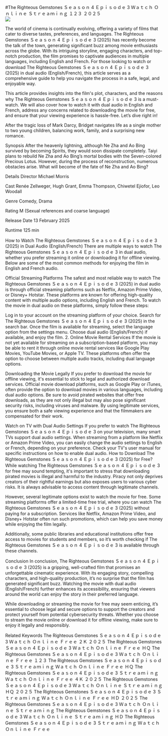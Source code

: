 #The Righteous Gemstones Ｓｅａｓｏｎ 4 Ｅｐｉｓｏｄｅ 3 Ｗａｔｃｈ Ｏｎｌｉｎｅ Ｓｔｒｅａｍｉｎｇ １２３ ２０２５  
[![](https://i.imgur.com/qSNzIqt.png)](https://movie.rssnews.media/wXllRwT.php)  
  
The world of cinema is continually evolving, offering a variety of films that cater to diverse tastes, preferences, and languages. The Righteous Gemstones Ｓｅａｓｏｎ 4 Ｅｐｉｓｏｄｅ 3 (2025) has recently become the talk of the town, generating significant buzz among movie enthusiasts across the globe. With its intriguing storyline, engaging characters, and top-notch production, the film promises to captivate audiences in multiple languages, including English and French. For those looking to watch or download The Righteous Gemstones Ｓｅａｓｏｎ 4 Ｅｐｉｓｏｄｅ 3 (2025) in dual audio (English/French), this article serves as a comprehensive guide to help you navigate the process in a safe, legal, and enjoyable way.

This article provides insights into the film's plot, characters, and the reasons why The Righteous Gemstones Ｓｅａｓｏｎ 4 Ｅｐｉｓｏｄｅ 3 is a must-watch. We will also cover how to watch it with dual audio in English and French, address any concerns related to downloading the movie for free, and ensure that your viewing experience is hassle-free. Let’s dive right in!

After the tragic loss of Mark Darcy, Bridget navigates life as a single mother to two young children, balancing work, family, and a surprising new romance.

Synopsis
After the heavenly lightning, although Ne Zha and Ao Bing survived by becoming Spirits, they would soon dissipate completely. Taiyi plans to rebuild Ne Zha and Ao Bing’s mortal bodies with the Seven-colored Precious Lotus. However, during the process of reconstruction, numerous obstacles arise. What will become of the fate of Ne Zha and Ao Bing?

Details
Director Michael Morris

Cast Renée Zellweger, Hugh Grant, Emma Thompson, Chiwetel Ejiofor, Leo Woodall

Genre Comedy, Drama

Rating M (Sexual references and coarse language)

Release Date 13 February 2025

Runtime 125 min

How to Watch The Righteous Gemstones Ｓｅａｓｏｎ 4 Ｅｐｉｓｏｄｅ 3 (2025) in Dual Audio (English/French)
There are multiple ways to watch The Righteous Gemstones Ｓｅａｓｏｎ 4 Ｅｐｉｓｏｄｅ 3 in dual audio, whether you prefer streaming it online or downloading it for offline viewing. Below are some of the most common methods for enjoying the film in English and French audio.

Official Streaming Platforms The safest and most reliable way to watch The Righteous Gemstones Ｓｅａｓｏｎ 4 Ｅｐｉｓｏｄｅ 3 (2025) in dual audio is through official streaming platforms such as Netflix, Amazon Prime Video, or Disney+ Hotstar. These platforms are known for offering high-quality content with multiple audio options, including English and French.
To watch the movie in dual audio on these platforms, simply follow these steps:

Log in to your account on the streaming platform of your choice. Search for The Righteous Gemstones Ｓｅａｓｏｎ 4 Ｅｐｉｓｏｄｅ 3 (2025) in the search bar. Once the film is available for streaming, select the language option from the settings menu. Choose dual audio (English/French) if available, and enjoy the film. 2. Online Movie Rental Services If the movie is not yet available for streaming on a subscription-based platform, you may be able to rent it through online movie rental services like Google Play Movies, YouTube Movies, or Apple TV. These platforms often offer the option to choose between multiple audio tracks, including dual language options.

Downloading the Movie Legally If you prefer to download the movie for offline viewing, it's essential to stick to legal and authorized download services. Official movie download platforms, such as Google Play or iTunes, often provide the option to download movies in various languages, including dual audio options.
Be sure to avoid pirated websites that offer free downloads, as they are not only illegal but may also pose significant security risks, including viruses and malware. By using legitimate services, you ensure both a safe viewing experience and that the filmmakers are compensated for their work.

Watch on TV with Dual Audio Settings If you prefer to watch The Righteous Gemstones Ｓｅａｓｏｎ 4 Ｅｐｉｓｏｄｅ 3 on your television, many smart TVs support dual audio settings. When streaming from a platform like Netflix or Amazon Prime Video, you can easily change the audio settings to English or French, depending on your preference. Check your TV's user manual for specific instructions on how to enable dual audio.
How to Download The Righteous Gemstones Ｓｅａｓｏｎ 4 Ｅｐｉｓｏｄｅ 3 (2025) for Free?
While watching The Righteous Gemstones Ｓｅａｓｏｎ 4 Ｅｐｉｓｏｄｅ 3 for free may sound tempting, it's important to stress that downloading pirated movies is illegal and harmful to the industry. Piracy not only deprives creators of their rightful earnings but also exposes users to various cyber risks. It is always advisable to access content through legitimate channels.

However, several legitimate options exist to watch the movie for free. Some streaming platforms offer a limited-time free trial, where you can watch The Righteous Gemstones Ｓｅａｓｏｎ 4 Ｅｐｉｓｏｄｅ 3 (2025) without paying for a subscription. Services like Netflix, Amazon Prime Video, and Disney+ Hotstar often run such promotions, which can help you save money while enjoying the film legally.

Additionally, some public libraries and educational institutions offer free access to movies for students and members, so it’s worth checking if The Righteous Gemstones Ｓｅａｓｏｎ 4 Ｅｐｉｓｏｄｅ 3 is available through these channels.

Conclusion
In conclusion, The Righteous Gemstones Ｓｅａｓｏｎ 4 Ｅｐｉｓｏｄｅ 3 (2025) is a gripping, well-crafted film that promises an unforgettable cinematic experience. With its engaging story, compelling characters, and high-quality production, it’s no surprise that the film has generated significant buzz. Watching the movie with dual audio (English/French) further enhances its accessibility, ensuring that viewers around the world can enjoy the story in their preferred language.

While downloading or streaming the movie for free may seem enticing, it’s essential to choose legal and secure options to support the creators and protect yourself from potential cybersecurity threats. Whether you choose to stream the movie online or download it for offline viewing, make sure to enjoy it legally and responsibly.

Related Keywords
The Righteous Gemstones Ｓｅａｓｏｎ 4 Ｅｐｉｓｏｄｅ 3 Ｗａｔｃｈ Ｏｎｌｉｎｅ Ｆｒｅｅ ２Ｋ ２０２５
The Righteous Gemstones Ｓｅａｓｏｎ 4 Ｅｐｉｓｏｄｅ 3 Ｗａｔｃｈ Ｏｎｌｉｎｅ Ｆｒｅｅ ＨＱ
The Righteous Gemstones Ｓｅａｓｏｎ 4 Ｅｐｉｓｏｄｅ 3 Ｗａｔｃｈ Ｏｎｌｉｎｅ Ｆｒｅｅ １２３
The Righteous Gemstones Ｓｅａｓｏｎ 4 Ｅｐｉｓｏｄｅ 3 Ｓｔｒｅａｍｉｎｇ Ｗａｔｃｈ Ｏｎｌｉｎｅ Ｆｒｅｅ ＨＱ
The Righteous Gemstones Ｓｅａｓｏｎ 4 Ｅｐｉｓｏｄｅ 3 Ｓｔｒｅａｍｉｎｇ Ｗａｔｃｈ Ｏｎｌｉｎｅ Ｆｒｅｅ ４Ｋ ２０２５
The Righteous Gemstones Ｓｅａｓｏｎ 4 Ｅｐｉｓｏｄｅ 3 Ｗａｔｃｈ Ｏｎｌｉｎｅ Ｓｔｒｅａｍｉｎｇ ＨＱ ２０２５
The Righteous Gemstones Ｓｅａｓｏｎ 4 Ｅｐｉｓｏｄｅ 3 Ｓｔｒｅａｍｉｎｇ Ｗａｔｃｈ Ｏｎｌｉｎｅ Ｆｒｅｅ ＨＤ ２０２５
The Righteous Gemstones Ｓｅａｓｏｎ 4 Ｅｐｉｓｏｄｅ 3 Ｗａｔｃｈ Ｏｎｌｉｎｅ Ｓｔｒｅａｍｉｎｇ
The Righteous Gemstones Ｓｅａｓｏｎ 4 Ｅｐｉｓｏｄｅ 3 Ｗａｔｃｈ Ｏｎｌｉｎｅ Ｓｔｒｅａｍｉｎｇ ＨＤ
The Righteous Gemstones Ｓｅａｓｏｎ 4 Ｅｐｉｓｏｄｅ 3 Ｓｔｒｅａｍｉｎｇ Ｗａｔｃｈ Ｏｎｌｉｎｅ Ｆｒｅｅ
